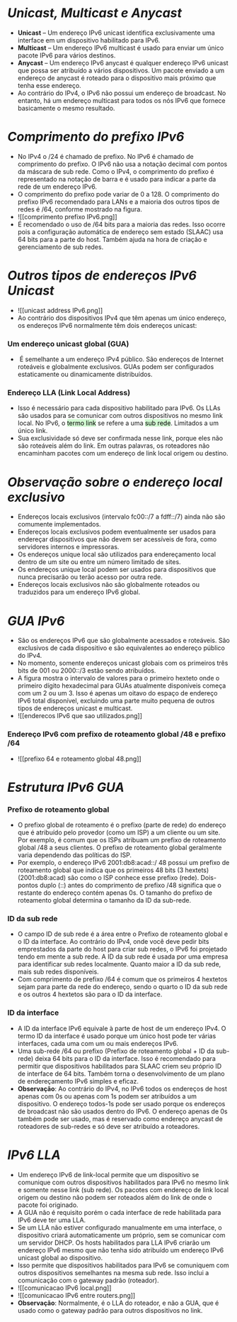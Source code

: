 # *Unicast, Multicast e Anycast*

- **Unicast** – Um endereço IPv6 unicast identifica exclusivamente uma interface em um dispositivo habilitado para IPv6.
- **Multicast** – Um endereço IPv6 multicast é usado para enviar um único pacote IPv6 para vários destinos.
- **Anycast** – Um endereço IPv6 anycast é qualquer endereço IPv6 unicast que possa ser atribuído a vários dispositivos. Um pacote enviado a um endereço de anycast é roteado para o dispositivo mais próximo que tenha esse endereço.
- Ao contrário do IPv4, o IPv6 não possui um endereço de broadcast. No entanto, há um endereço multicast para todos os nós IPv6 que fornece basicamente o mesmo resultado.

# *Comprimento do prefixo IPv6*

- No IPv4 o /24 é chamado de prefixo. No IPv6 é chamado de comprimento do prefixo. O IPv6 não usa a notação decimal com pontos da máscara de sub rede. Como o IPv4, o comprimento do prefixo é representado na notação de barra e é usado para indicar a parte da rede de um endereço IPv6.
- O comprimento do prefixo pode variar de 0 a 128. O comprimento do prefixo IPv6 recomendado para LANs e a maioria dos outros tipos de redes é /64, conforme mostrado na figura.
- ![[comprimento prefixo IPv6.png]]
- É recomendado o uso de /64 bits para a maioria das redes. Isso ocorre pois a configuração automática de endereço sem estado (SLAAC) usa 64 bits para a parte do host. Também ajuda na hora de criação e gerenciamento de sub redes. 

# *Outros tipos de endereços IPv6 Unicast*

- ![[unicast address IPv6.png]]
- Ao contrário dos dispositivos IPv4 que têm apenas um único endereço, os endereços IPv6 normalmente têm dois endereços unicast:

### **Um endereço unicast global (GUA)**

-  É semelhante a um endereço IPv4 público. São endereços de Internet roteáveis e globalmente exclusivos. GUAs podem ser configurados estaticamente ou dinamicamente distribuídos.

### **Endereço LLA (Link Local Address)**

- Isso é necessário para cada dispositivo habilitado para IPv6. Os LLAs são usados para se comunicar com outros dispositivos no mesmo link local. No IPv6, o <mark style="background: #BBFABBA6;">termo link</mark> se refere a uma <mark style="background: #BBFABBA6;">sub rede</mark>. Limitados a um único link. 
- Sua exclusividade só deve ser confirmada nesse link, porque eles não são roteáveis além do link. Em outras palavras, os roteadores não encaminham pacotes com um endereço de link local origem ou destino.

# *Observação sobre o endereço local exclusivo*

- Endereços locais exclusivos (intervalo fc00::/7 a fdff::/7) ainda não são comumente implementados.
- Endereços locais exclusivos podem eventualmente ser usados para endereçar dispositivos que não devem ser acessíveis de fora, como servidores internos e impressoras.
- Os endereços unique local são utilizados para endereçamento local dentro de um site ou entre um número limitado de sites.
- Os endereços unique local podem ser usados para dispositivos que nunca precisarão ou terão acesso por outra rede.
- Endereços locais exclusivos não são globalmente roteados ou traduzidos para um endereço IPv6 global.

# *GUA IPv6*

- São os endereços IPv6 que são globalmente acessados e roteáveis. São exclusivos de cada dispositivo e são equivalentes ao endereço público do IPv4. 
- No momento, somente endereços unicast globais com os primeiros três bits de 001 ou 2000::/3 estão sendo atribuídos.
- A figura mostra o intervalo de valores para o primeiro hexteto onde o primeiro dígito hexadecimal para GUAs atualmente disponíveis começa com um 2 ou um 3. Isso é apenas um oitavo do espaço de endereço IPv6 total disponível, excluindo uma parte muito pequena de outros tipos de endereços unicast e multicast.
- ![[enderecos IPv6 que sao utilizados.png]]

### **Endereço IPv6 com prefixo de roteamento global /48 e prefixo /64**

- ![[prefixo 64 e roteamento global 48.png]]

# *Estrutura IPv6 GUA*

### **Prefixo de roteamento global**

- O prefixo global de roteamento é o prefixo (parte de rede) do endereço que é atribuído pelo provedor (como um ISP) a um cliente ou um site. Por exemplo, é comum que os ISPs atribuam um prefixo de roteamento global /48 a seus clientes. O prefixo de roteamento global geralmente varia dependendo das políticas do ISP.
- Por exemplo, o endereço IPv6 2001:db8:acad::/ 48 possui um prefixo de roteamento global que indica que os primeiros 48 bits (3 hextets) (2001:db8:acad) são como o ISP conhece esse prefixo (rede). Dois-pontos duplo (::) antes do comprimento de prefixo /48 significa que o restante do endereço contém apenas 0s. O tamanho do prefixo de roteamento global determina o tamanho da ID da sub-rede.

### **ID da sub rede**

- O campo ID de sub rede é a área entre o Prefixo de roteamento global e o ID da interface. Ao contrário do IPv4, onde você deve pedir bits emprestados da parte do host para criar sub redes, o IPv6 foi projetado tendo em mente a sub rede. A ID da sub rede é usada por uma empresa para identificar sub redes localmente. Quanto maior a ID da sub rede, mais sub redes disponíveis.
- Com comprimento de prefixo /64 é comum que os primeiros 4 hextetos sejam para parte da rede do endereço, sendo o quarto o ID da sub rede e os outros 4 hextetos são para o ID da interface. 
### **ID da interface**

- A ID da interface IPv6 equivale à parte de host de um endereço IPv4. O termo ID da interface é usado porque um único host pode ter várias interfaces, cada uma com um ou mais endereços IPv6.
- Uma sub-rede /64 ou prefixo (Prefixo de roteamento global + ID da sub-rede) deixa 64 bits para o ID da interface. Isso é recomendado para permitir que dispositivos habilitados para SLAAC criem seu próprio ID de interface de 64 bits. Também torna o desenvolvimento de um plano de endereçamento IPv6 simples e eficaz.
- **Observação**: Ao contrário do IPv4, no IPv6 todos os endereços de host apenas com 0s ou apenas com 1s podem ser atribuídos a um dispositivo. O endereço todos-1s pode ser usado porque os endereços de broadcast não são usados dentro do IPv6. O endereço apenas de 0s também pode ser usado, mas é reservado como endereço anycast de roteadores de sub-redes e só deve ser atribuído a roteadores.

# *IPv6 LLA*

- Um endereço IPv6 de link-local permite que um dispositivo se comunique com outros dispositivos habilitados para IPv6 no mesmo link e somente nesse link (sub rede). Os pacotes com endereço de link local origem ou destino não podem ser roteados além do link de onde o pacote foi originado.
- A GUA não é requisito porém o cada interface de rede habilitada para IPv6 deve ter uma LLA.
- Se um LLA não estiver configurado manualmente em uma interface, o dispositivo criará automaticamente um próprio, sem se comunicar com um servidor DHCP. Os hosts habilitados para LLA IPv6 criarão um endereço IPv6 mesmo que não tenha sido atribuído um endereço IPv6 unicast global ao dispositivo. 
- Isso permite que dispositivos habilitados para IPv6 se comuniquem com outros dispositivos semelhantes na mesma sub rede. Isso inclui a comunicação com o gateway padrão (roteador).
- ![[comunicacao IPv6 local.png]]
- ![[comunicacao IPv6 entre routers.png]]
- **Observação**: Normalmente, é o LLA do roteador, e não a GUA, que é usado como o gateway padrão para outros dispositivos no link.